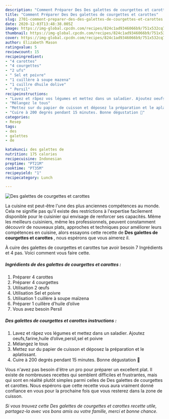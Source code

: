 ```yaml
---
description: "Comment Préparer Des Des galettes de courgettes et carottes"
title: "Comment Préparer Des Des galettes de courgettes et carottes"
slug: 2701-comment-preparer-des-des-galettes-de-courgettes-et-carottes
date: 2020-12-03T13:48:38.005Z
image: https://img-global.cpcdn.com/recipes/824c1ad9346066b9/751x532cq70/des-galettes-de-courgettes-et-carottes-photo-principale-de-la-recette.jpg
thumbnail: https://img-global.cpcdn.com/recipes/824c1ad9346066b9/751x532cq70/des-galettes-de-courgettes-et-carottes-photo-principale-de-la-recette.jpg
cover: https://img-global.cpcdn.com/recipes/824c1ad9346066b9/751x532cq70/des-galettes-de-courgettes-et-carottes-photo-principale-de-la-recette.jpg
author: Elizabeth Mason
ratingvalue: 5
reviewcount: 15
recipeingredient:
- "4 carottes"
- "4 courgettes"
- "2 ufs"
- " Sel et poivre"
- "1 cuillère à soupe mazena"
- "1 cuillre dhuile dolive"
- " Persil"
recipeinstructions:
- "Lavez et râpez vos légumes et mettez dans un saladier. Ajoutez oeufs,farine,huile d’olive,persil,sel et poivre"
- "Mélangez le tous"
- "Mettez sur du papier de cuisson et déposez la préparation et le aplatissant."
- "Cuire à 200 degrés pendant 15 minutes. Bonne dégustation 🤗"
categories:
- Resep
tags:
- des
- galettes
- de

katakunci: des galettes de 
nutrition: 175 calories
recipecuisine: Indonesian
preptime: "PT21M"
cooktime: "PT35M"
recipeyield: "1"
recipecategory: Lunch

---
```



![Des galettes de courgettes et carottes](https://img-global.cpcdn.com/recipes/824c1ad9346066b9/751x532cq70/des-galettes-de-courgettes-et-carottes-photo-principale-de-la-recette.jpg)

La cuisine est peut-être l'une des plus anciennes compétences au monde. Cela ne signifie pas qu'il existe des restrictions à l'expertise facilement disponible pour le cuisinier qui envisage de renforcer ses capacités. Même les meilleurs cuisiniers, même les professionnels, peuvent constamment découvrir de nouveaux plats, approches et techniques pour améliorer leurs compétences en cuisine, alors essayons cette recette de <strong> Des galettes de courgettes et carottes </strong>, nous espérons que vous aimerez il.

<!--inarticleads1-->

À cuire des galettes de courgettes et carottes tue avoir besoin 7 Ingrédients et 4 pas. Voici comment vous faire cette.

##### Ingrédients de des galettes de courgettes et carottes :

1. Préparer 4 carottes
1. Préparer 4 courgettes
1. Utilisation 2 œufs
1. Utilisation  Sel et poivre
1. Utilisation 1 cuillère à soupe maïzena
1. Préparer 1 cuillère d’huile d’olive
1. Vous avez besoin  Persil




<!--inarticleads2-->

##### Des galettes de courgettes et carottes instructions :

1. Lavez et râpez vos légumes et mettez dans un saladier. Ajoutez oeufs,farine,huile d’olive,persil,sel et poivre
1. Mélangez le tous
1. Mettez sur du papier de cuisson et déposez la préparation et le aplatissant.
1. Cuire à 200 degrés pendant 15 minutes. Bonne dégustation 🤗




<!--inarticleads1-->

<p>
Vous n'avez pas besoin d'être un pro pour préparer un excellent plat. Il existe de nombreuses recettes qui semblent difficiles et frustrantes, mais qui sont en réalité plutôt simples parmi celles de Des galettes de courgettes et carottes. Nous espérons que cette recette vous aura vraiment donné confiance en vous pour la prochaine fois que vous resterez dans la zone de cuisson.
</p>

<p>
<i>Si vous trouvez cette Des galettes de courgettes et carottes recette utile, partagez-la avec vos bons amis ou votre famille, merci et bonne chance.</i>
</p>
